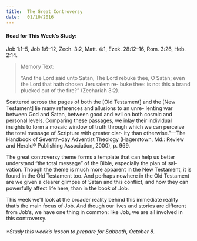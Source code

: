 ```yaml
---
title:  The Great Controversy
date:   01/10/2016
---
```


#### Read for This Week’s Study:

Job 1:1–5, Job 1:6–12, Zech. 3:2, Matt. 4:1, Ezek. 28:12–16, Rom. 3:26, Heb. 2:14.

> <p>Memory Text:</p> 
> “And the Lord said unto Satan, The Lord rebuke thee, O Satan; even the Lord that hath chosen Jerusalem re- buke thee: is not this a brand plucked out of the fire?” (Zechariah 3:2).

Scattered across the pages of both the [Old Testament] and the [New Testament] lie many references and allusions to an unre- lenting war between God and Satan, between good and evil on both cosmic and personal levels. Comparing these passages, we inlay their individual insights to form a mosaic window of truth through which we can perceive the total message of Scripture with greater clar- ity than otherwise.”—The Handbook of Seventh-day Adventist Theology (Hagerstown, Md.: Review and Herald® Publishing Association, 2000), p. 969.

The great controversy theme forms a template that can help us better understand “the total message” of the Bible, especially the plan of sal- vation. Though the theme is much more apparent in the New Testament, it is found in the Old Testament too. And perhaps nowhere in the Old Testament are we given a clearer glimpse of Satan and this conflict, and how they can powerfully affect life here, than in the book of Job.

This week we’ll look at the broader reality behind this immediate reality that’s the main focus of Job. And though our lives and stories are different from Job’s, we have one thing in common: like Job, we are all involved in this controversy.

###### *Study this week’s lesson to prepare for Sabbath, October 8.
